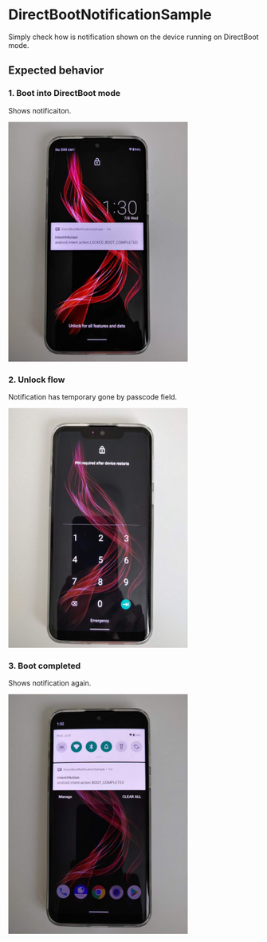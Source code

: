# DirectBootNotificationSample

Simply check how is notification shown on the device running on DirectBoot mode.

## Expected behavior

### 1. Boot into DirectBoot mode
Shows notificaiton.

<img src="./images/locked_boot_completed.jpg" width=360 height=480>

### 2. Unlock flow
Notification has temporary gone by passcode field.

<img src="./images/locked_boot_completed_unlock_flow.jpg" width=360 height=480>

### 3. Boot completed
Shows notification again.

<img src="./images/boot_completed.jpg" width=360 height=480>
